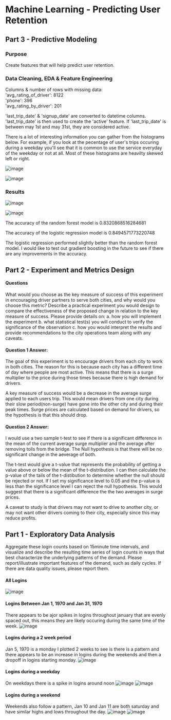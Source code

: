 # Machine Learning - Predicting User Retention

## Part 3 - Predictive Modeling

### Purpose
Create features that will help predict user retention.

### Data Cleaning, EDA & Feature Engineering

Columns & number of rows with missing data:
<br>'avg_rating_of_driver':      8122
<br>'phone':                      396
<br>'avg_rating_by_driver':       201


'last_trip_date' & 'signup_date' are converted to datetime columns. 'last_trip_date' is then used to create the 'active' feature. If 'last_trip_date' is between may 1st and may 31st, they are considered active.

There is a lot of interesting information you can gather from the histograms below. For example, if you look at the pecentage of user's trips occuring during a weekday you'll see that it is common to use the service everyday of the weekday or not at all. Most of these histograms are heavilty skewed left or right. 

![image](https://user-images.githubusercontent.com/41071502/134080506-02a132c9-c8c7-43e7-bbc4-0d2b530c76b8.png)

![image](https://user-images.githubusercontent.com/41071502/134080522-498938dc-7373-43b7-ae92-fe3cc5e5d651.png)

### Results
![image](https://user-images.githubusercontent.com/41071502/134080538-859184ec-6885-4de7-bcba-3ffe7a1e334e.png)

![image](https://user-images.githubusercontent.com/41071502/134080543-ba85b2ff-6528-4d95-a073-c9c5e04f86f9.png)

The accuracy of the random forest model is 0.8320868516284681

The accuracy of the logistic regression model is 0.8494571773220748

The logistic regression performed slightly better than the random forest model. I would like to test out gradient boosting in the future to see if there are any improvements in the accuracy.


## Part 2 - Experiment and Metrics Design

#### Questions
What would you choose as the key measure of success of this experiment in encouraging driver partners to serve both cities, and why would you choose this metric?
Describe a practical experiment you would design to compare the effectiveness of the proposed change in relation to the key measure of success. Please provide details on: a. how you will implement the experiment b. what statistical test(s) you will conduct to verify the significance of the observation c. how you would interpret the results and provide recommendations to the city operations team along with any caveats.
#### Question 1 Answer:
The goal of this experiment is to encourage drivers from each city to work in both cities. The reason for this is because each city has a different time of day where people are most active. This means that there is a surge multiplier to the price during those times because there is high demand for drivers.

A key measure of success would be a decrease in the average surge applied to each users trip. This would mean drivers from one city during their slow period(non-surge) have gone into the other city and during their peak times. Surge prices are calculated based on demand for drivers, so the hypothesis is that this should drop.

#### Question 2 Answer:
I would use a two sample t-test to see if there is a significant difference in the mean of the current average surge multiplier and the average after removing tolls from the bridge. The Null hypothesis is that there will be no significant change in the aeverage of both.

The t-test would give a t-value that represents the probability of getting a value above or below the mean of the t-distribution. I can then calculate the p-value of the tails of the t-distibution to determine whether the null should be rejected or not. If I set my significance level to 0.05 and the p-value is less than the significance level I can reject the null hypothesis. This would suggest that there is a significant difference the the two averages in surge prices.

A caveat to study is that drivers may not want to drive to another city, or may not want other drivers coming to their city, especially since this may reduce profits.

## Part 1 - Exploratory Data Analysis

Aggregate these login counts based on 15­minute time intervals, and visualize and describe the resulting time series of login counts in ways that best characterize the underlying patterns of the demand. Please report/illustrate important features of the demand, such as daily cycles. If there are data quality issues, please report them.

#### All Logins
![image](https://user-images.githubusercontent.com/41071502/134080891-28a520e1-8294-4b40-a0c3-329b9a580d86.png)


#### Logins Between Jan 1, 1970 and Jan 31, 1970
There appears to be ajor spikes in logins throughout january that are evenly spaced out, this means they are likely occuring during the same time of the week.
![image](https://user-images.githubusercontent.com/41071502/134080950-00453dbf-ea7e-4ecf-bf8c-40179988ee6b.png)

#### Logins during a 2 week period
Jan 5, 1970 is a monday I plotted 2 weeks to see is there is a pattern and there appears to be an increase in logins during the weekends and then a dropoff in logins starting monday.
![image](https://user-images.githubusercontent.com/41071502/134081206-11b80872-acc7-4ea1-bd7e-47b1b9850771.png)


#### Logins during a weekday
On weekdays there is a spike in logins around noon
![image](https://user-images.githubusercontent.com/41071502/134081059-18ee19fc-ba54-42f9-8720-24f3f633dd39.png)
![image](https://user-images.githubusercontent.com/41071502/134081070-b1084958-46e2-4554-a274-7c75ddc04972.png)

#### Logins during a weekend
Weekends also follow a pattern, Jan 10 and Jan 11 are both saturday and have similar highs and lows throughout the day.
![image](https://user-images.githubusercontent.com/41071502/134081098-bac1d378-0e9d-4a97-a753-1bee9636e3c0.png)
![image](https://user-images.githubusercontent.com/41071502/134081142-72604c26-5a76-4a5d-b350-4c3eec6624b8.png)

